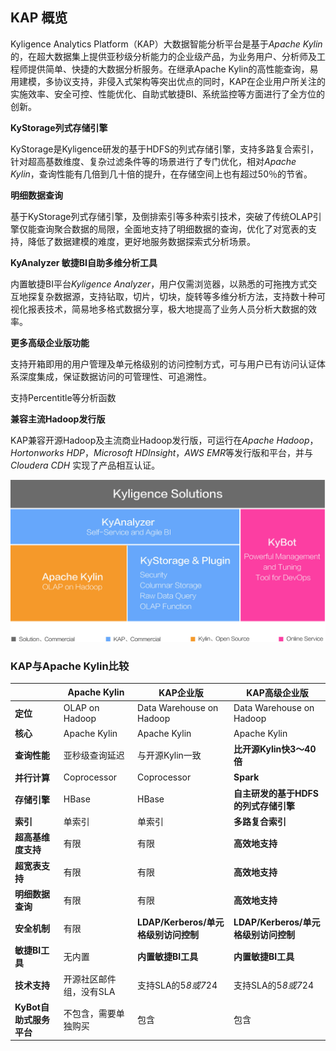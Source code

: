 
## KAP 概览

Kyligence Analytics Platform（KAP）大数据智能分析平台是基于*Apache Kylin*的，在超大数据集上提供亚秒级分析能力的企业级产品，为业务用户、分析师及工程师提供简单、快捷的大数据分析服务。在继承Apache Kylin的高性能查询，易用建模，多协议支持，非侵入式架构等突出优点的同时，KAP在企业用户所关注的实施效率、安全可控、性能优化、自助式敏捷BI、系统监控等方面进行了全方位的创新。

**KyStorage列式存储引擎**

KyStorage是Kyligence研发的基于HDFS的列式存储引擎，支持多路复合索引，针对超高基数维度、复杂过滤条件等的场景进行了专门优化，相对*Apache Kylin*，查询性能有几倍到几十倍的提升，在存储空间上也有超过50％的节省。

**明细数据查询**

基于KyStorage列式存储引擎，及倒排索引等多种索引技术，突破了传统OLAP引擎仅能查询聚合数据的局限，全面地支持了明细数据的查询，优化了对宽表的支持，降低了数据建模的难度，更好地服务数据探索式分析场景。

**KyAnalyzer 敏捷BI自助多维分析工具**

内置敏捷BI平台*Kyligence Analyzer*，用户仅需浏览器，以熟悉的可拖拽方式交互地探复杂数据源，支持钻取，切片，切块，旋转等多维分析方法，支持数十种可视化报表技术，简易地多格式数据分享，极大地提高了业务人员分析大数据的效率。

**更多高级企业版功能**

支持开箱即用的用户管理及单元格级别的访问控制方式，可与用户已有访问认证体系深度集成，保证数据访问的可管理性、可追溯性。

支持Percentitle等分析函数

**兼容主流Hadoop发行版**

KAP兼容开源Hadoop及主流商业Hadoop发行版，可运行在*Apache Hadoop*，*Hortonworks HDP*，*Microsoft HDInsight*，*AWS EMR*等发行版和平台，并与*Cloudera CDH* 实现了产品相互认证。



![](images/kap_eco.jpeg)



### KAP与Apache Kylin比较

|                  | Apache Kylin   | KAP企业版                      | KAP高级企业版                    |
| ---------------- | -------------- | --------------------------- | --------------------------- |
| **定位**           | OLAP on Hadoop | Data Warehouse on Hadoop    | Data Warehouse on Hadoop    |
| **核心**           | Apache Kylin   | Apache Kylin                | Apache Kylin                |
| **查询性能**         | 亚秒级查询延迟        | 与开源Kylin一致                  | **比开源Kylin快3～40倍**          |
| **并行计算**         | Coprocessor    | Coprocessor                 | **Spark**                   |
| **存储引擎**         | HBase          | HBase                       | **自主研发的基于HDFS的列式存储引擎**      |
| **索引**           | 单索引            | 单索引                         | **多路复合索引**                  |
| **超高基维度支持**      | 有限             | 有限                          | **高效地支持**                   |
| **超宽表支持**        | 有限             | 有限                          | **高效地支持**                   |
| **明细数据查询**       | 有限             | 有限                          | **高效地支持**                   |
| **安全机制**         | 有限             | **LDAP/Kerberos/单元格级别访问控制** | **LDAP/Kerberos/单元格级别访问控制** |
| **敏捷BI工具**       | 无内置            | **内置敏捷BI工具**                | **内置敏捷BI工具**                |
| **技术支持**         | 开源社区邮件组，没有SLA  | 支持SLA的5*8或7*24              | 支持SLA的5*8或7*24              |
| **KyBot自助式服务平台** | 不包含，需要单独购买     | 包含                          | 包含                          |

